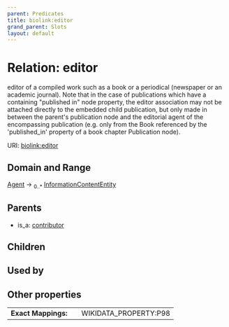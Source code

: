 ```yaml
---
parent: Predicates
title: biolink:editor
grand_parent: Slots
layout: default
---
```


# Relation: editor


editor of a compiled work such as a book or a periodical (newspaper or an academic journal). Note that in the case of publications which have a containing "published in" node property, the editor association may not be attached directly to the embedded child publication, but only made in between the parent's publication node and the editorial agent of the encompassing publication (e.g. only from the Book referenced by the 'published_in' property of a book chapter Publication node).

URI: [biolink:editor](https://w3id.org/biolink/vocab/editor)

## Domain and Range

[Agent](Agent.md) ->  <sub>0..\*</sub> [InformationContentEntity](InformationContentEntity.md)

## Parents

 *  is_a: [contributor](contributor.md)

## Children


## Used by


## Other properties

|  |  |  |
| --- | --- | --- |
| **Exact Mappings:** | | WIKIDATA_PROPERTY:P98 |

